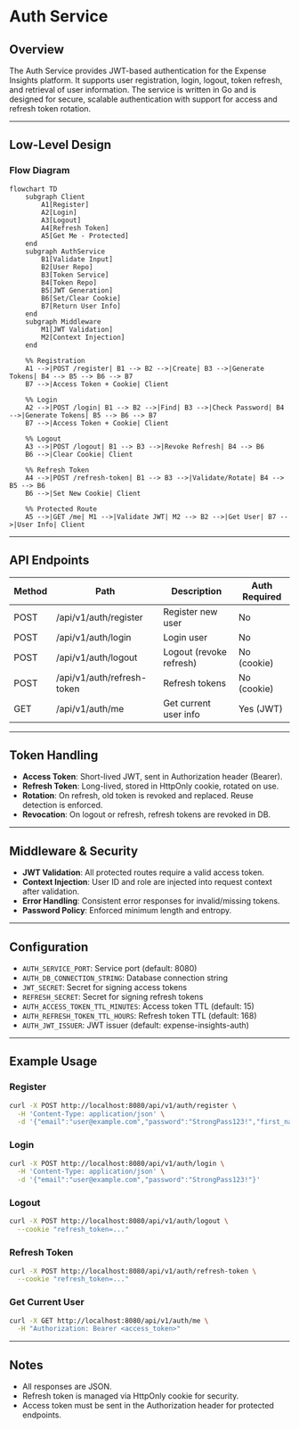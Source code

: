 # Auth Service

## Overview
The Auth Service provides JWT-based authentication for the Expense Insights platform. It supports user registration, login, logout, token refresh, and retrieval of user information. The service is written in Go and is designed for secure, scalable authentication with support for access and refresh token rotation.

---

## Low-Level Design

### Flow Diagram
```mermaid
flowchart TD
    subgraph Client
        A1[Register]
        A2[Login]
        A3[Logout]
        A4[Refresh Token]
        A5[Get Me - Protected]
    end
    subgraph AuthService
        B1[Validate Input]
        B2[User Repo]
        B3[Token Service]
        B4[Token Repo]
        B5[JWT Generation]
        B6[Set/Clear Cookie]
        B7[Return User Info]
    end
    subgraph Middleware
        M1[JWT Validation]
        M2[Context Injection]
    end

    %% Registration
    A1 -->|POST /register| B1 --> B2 -->|Create| B3 -->|Generate Tokens| B4 --> B5 --> B6 --> B7
    B7 -->|Access Token + Cookie| Client

    %% Login
    A2 -->|POST /login| B1 --> B2 -->|Find| B3 -->|Check Password| B4 -->|Generate Tokens| B5 --> B6 --> B7
    B7 -->|Access Token + Cookie| Client

    %% Logout
    A3 -->|POST /logout| B1 --> B3 -->|Revoke Refresh| B4 --> B6
    B6 -->|Clear Cookie| Client

    %% Refresh Token
    A4 -->|POST /refresh-token| B1 --> B3 -->|Validate/Rotate| B4 --> B5 --> B6
    B6 -->|Set New Cookie| Client

    %% Protected Route
    A5 -->|GET /me| M1 -->|Validate JWT| M2 --> B2 -->|Get User| B7 -->|User Info| Client
```

---

## API Endpoints

| Method | Path                   | Description                | Auth Required |
|--------|------------------------|----------------------------|---------------|
| POST   | /api/v1/auth/register  | Register new user          | No            |
| POST   | /api/v1/auth/login     | Login user                 | No            |
| POST   | /api/v1/auth/logout    | Logout (revoke refresh)    | No (cookie)   |
| POST   | /api/v1/auth/refresh-token | Refresh tokens         | No (cookie)   |
| GET    | /api/v1/auth/me        | Get current user info      | Yes (JWT)     |

---

## Token Handling
- **Access Token**: Short-lived JWT, sent in Authorization header (Bearer).
- **Refresh Token**: Long-lived, stored in HttpOnly cookie, rotated on use.
- **Rotation**: On refresh, old token is revoked and replaced. Reuse detection is enforced.
- **Revocation**: On logout or refresh, refresh tokens are revoked in DB.

---

## Middleware & Security
- **JWT Validation**: All protected routes require a valid access token.
- **Context Injection**: User ID and role are injected into request context after validation.
- **Error Handling**: Consistent error responses for invalid/missing tokens.
- **Password Policy**: Enforced minimum length and entropy.

---

## Configuration
- `AUTH_SERVICE_PORT`: Service port (default: 8080)
- `AUTH_DB_CONNECTION_STRING`: Database connection string
- `JWT_SECRET`: Secret for signing access tokens
- `REFRESH_SECRET`: Secret for signing refresh tokens
- `AUTH_ACCESS_TOKEN_TTL_MINUTES`: Access token TTL (default: 15)
- `AUTH_REFRESH_TOKEN_TTL_HOURS`: Refresh token TTL (default: 168)
- `AUTH_JWT_ISSUER`: JWT issuer (default: expense-insights-auth)

---

## Example Usage

### Register
```bash
curl -X POST http://localhost:8080/api/v1/auth/register \
  -H 'Content-Type: application/json' \
  -d '{"email":"user@example.com","password":"StrongPass123!","first_name":"John","last_name":"Doe"}'
```

### Login
```bash
curl -X POST http://localhost:8080/api/v1/auth/login \
  -H 'Content-Type: application/json' \
  -d '{"email":"user@example.com","password":"StrongPass123!"}'
```

### Logout
```bash
curl -X POST http://localhost:8080/api/v1/auth/logout \
  --cookie "refresh_token=..."
```

### Refresh Token
```bash
curl -X POST http://localhost:8080/api/v1/auth/refresh-token \
  --cookie "refresh_token=..."
```

### Get Current User
```bash
curl -X GET http://localhost:8080/api/v1/auth/me \
  -H "Authorization: Bearer <access_token>"
```

---

## Notes
- All responses are JSON.
- Refresh token is managed via HttpOnly cookie for security.
- Access token must be sent in the Authorization header for protected endpoints. 
